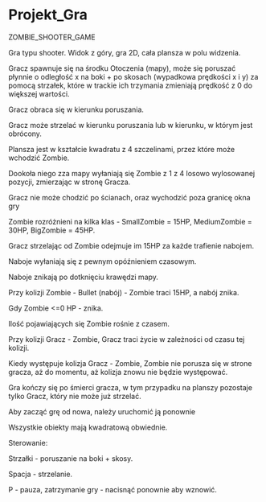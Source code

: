 # Projekt_Gra


ZOMBIE_SHOOTER_GAME

Gra typu shooter.
Widok z góry, gra 2D, cała plansza w polu widzenia.

Gracz spawnuje się na środku Otoczenia (mapy), może się poruszać płynnie o  odległość x na boki + po skosach (wypadkowa prędkości x i y)  za pomocą strzałek, które w trackie ich trzymania zmieniają prędkość z 0 do większej wartości.

Gracz obraca się w kierunku poruszania.

Gracz może strzelać w kierunku poruszania lub w kierunku, w którym jest obrócony.

Plansza jest w kształcie kwadratu z 4 szczelinami, przez które może wchodzić Zombie.

Dookoła niego zza mapy wyłaniają się Zombie z 1 z 4 losowo wylosowanej pozycji, zmierzając w stronę Gracza.

Gracz nie może chodzić po ścianach, oraz wychodzić poza granicę okna gry

Zombie rozróżnieni na kilka klas - SmallZombie = 15HP,  MediumZombie = 30HP, BigZombie = 45HP.

Gracz strzelając od Zombie odejmuje im 15HP za każde trafienie nabojem.

Naboje wyłaniają się z pewnym opóźnieniem czasowym.

Naboje znikają po dotknięciu krawędzi mapy.

Przy kolizji Zombie - Bullet (nabój) - Zombie traci 15HP, a nabój znika.

Gdy Zombie <=0 HP  - znika.

Ilość pojawiających się Zombie rośnie z czasem.

Przy kolizji Gracz - Zombie, Gracz traci życie w zależności od czasu tej kolizji.

Kiedy występuje kolizja Gracz - Zombie, Zombie nie porusza się w strone gracza, aż do momentu, aż kolizja znowu nie będzie występować.

Gra kończy się po śmierci gracza, w tym przypadku na planszy pozostaje tylko Gracz, który nie może już strzelać.

Aby zacząć grę od nowa, należy uruchomić ją ponownie

Wszystkie obiekty mają kwadratową obwiednie.



Sterowanie:

Strzałki - poruszanie na boki + skosy.

Spacja - strzelanie.

P - pauza, zatrzymanie gry - nacisnąć ponownie aby wznowić.


